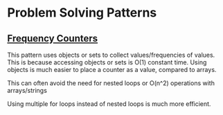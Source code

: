 # Problem Solving Patterns

## [Frequency Counters](<Frequency Counters>)

This pattern uses objects or sets to collect values/frequencies of values. This is because accessing objects or sets is O(1) constant time. Using objects is much easier to place a counter as a value, compared to arrays.

This can often avoid the need for nested loops or O(n^2) operations with arrays/strings

Using multiple for loops instead of nested loops is much more efficient. 

